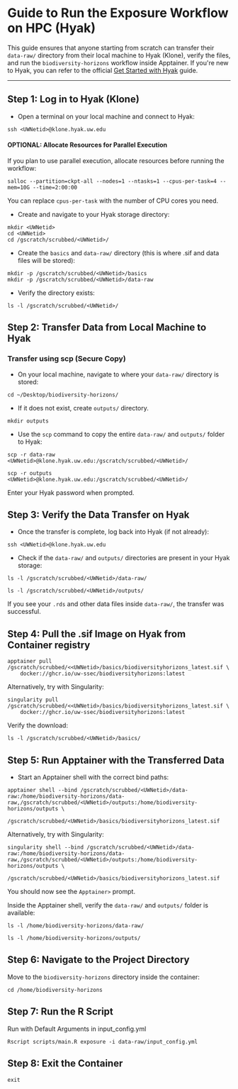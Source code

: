 # Guide to Run the Exposure Workflow on HPC (Hyak)

This guide ensures that anyone starting from scratch can transfer their
`data-raw/` directory from their local machine to Hyak (Klone), verify the
files, and run the `biodiversity-horizons` workflow inside Apptainer. If you're
new to Hyak, you can refer to the official
[Get Started with Hyak](https://hyak.uw.edu/docs/) guide.

---

## Step 1: Log in to Hyak (Klone)

- Open a terminal on your local machine and connect to Hyak:

```
ssh <UWNetid>@klone.hyak.uw.edu
```

#### OPTIONAL: Allocate Resources for Parallel Execution

If you plan to use parallel execution, allocate resources before running the
workflow:

```
salloc --partition=ckpt-all --nodes=1 --ntasks=1 --cpus-per-task=4 --mem=10G --time=2:00:00
```

You can replace `cpus-per-task` with the number of CPU cores you need.

- Create and navigate to your Hyak storage directory:

```
mkdir <UWNetid>
cd <UWNetid>
cd /gscratch/scrubbed/<UWNetid>/
```

- Create the `basics` and `data-raw/` directory (this is where .sif and data
  files will be stored):

```
mkdir -p /gscratch/scrubbed/<UWNetid>/basics
mkdir -p /gscratch/scrubbed/<UWNetid>/data-raw
```

- Verify the directory exists:

```
ls -l /gscratch/scrubbed/<UWNetid>/
```

## Step 2: Transfer Data from Local Machine to Hyak

### Transfer using scp (Secure Copy)

- On your local machine, navigate to where your `data-raw/` directory is stored:

```
cd ~/Desktop/biodiversity-horizons/
```

- If it does not exist, create `outputs/` directory.

```
mkdir outputs
```

- Use the `scp` command to copy the entire `data-raw/` and `outputs/` folder to
  Hyak:

```
scp -r data-raw <UWNetid>@klone.hyak.uw.edu:/gscratch/scrubbed/<UWNetid>/
```

```
scp -r outputs <UWNetid>@klone.hyak.uw.edu:/gscratch/scrubbed/<UWNetid>/
```

Enter your Hyak password when prompted.

## Step 3: Verify the Data Transfer on Hyak

- Once the transfer is complete, log back into Hyak (if not already):

```
ssh <UWNetid>@klone.hyak.uw.edu
```

- Check if the `data-raw/` and `outputs/` directories are present in your Hyak
  storage:

```
ls -l /gscratch/scrubbed/<UWNetid>/data-raw/
```

```
ls -l /gscratch/scrubbed/<UWNetid>/outputs/
```

If you see your `.rds` and other data files inside `data-raw/`, the transfer was
successful.

## Step 4: Pull the .sif Image on Hyak from Container registry

```
apptainer pull /gscratch/scrubbed/<<UWNetid>/basics/biodiversityhorizons_latest.sif \
    docker://ghcr.io/uw-ssec/biodiversityhorizons:latest
```

Alternatively, try with Singularity:

```
singularity pull /gscratch/scrubbed/<<UWNetid>/basics/biodiversityhorizons_latest.sif \
    docker://ghcr.io/uw-ssec/biodiversityhorizons:latest
```

Verify the download:

```
ls -l /gscratch/scrubbed/<UWNetid>/basics/
```

## Step 5: Run Apptainer with the Transferred Data

- Start an Apptainer shell with the correct bind paths:

```
apptainer shell --bind /gscratch/scrubbed/<UWNetid>/data-raw:/home/biodiversity-horizons/data-raw,/gscratch/scrubbed/<UWNetid>/outputs:/home/biodiversity-horizons/outputs \
    /gscratch/scrubbed/<UWNetid>/basics/biodiversityhorizons_latest.sif
```

Alternatively, try with Singularity:

```
singularity shell --bind /gscratch/scrubbed/<UWNetid>/data-raw:/home/biodiversity-horizons/data-raw,/gscratch/scrubbed/<UWNetid>/outputs:/home/biodiversity-horizons/outputs \
    /gscratch/scrubbed/<UWNetid>/basics/biodiversityhorizons_latest.sif
```

You should now see the `Apptainer>` prompt.

Inside the Apptainer shell, verify the `data-raw/` and `outputs/` folder is
available:

```
ls -l /home/biodiversity-horizons/data-raw/
```

```
ls -l /home/biodiversity-horizons/outputs/
```

## Step 6: Navigate to the Project Directory

Move to the `biodiversity-horizons` directory inside the container:

```
cd /home/biodiversity-horizons
```

## Step 7: Run the R Script

Run with Default Arguments in input_config.yml

```
Rscript scripts/main.R exposure -i data-raw/input_config.yml
```

## Step 8: Exit the Container

```
exit
```
